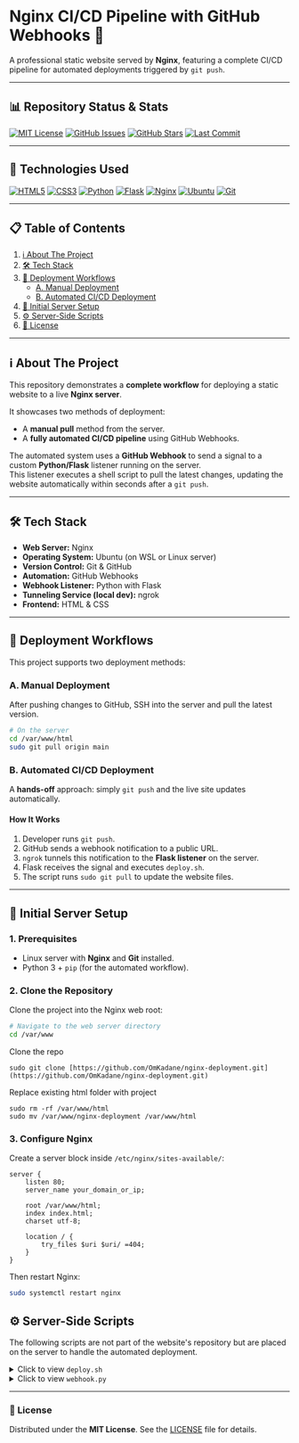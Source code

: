 # Nginx CI/CD Pipeline with GitHub Webhooks 🚀

A professional static website served by **Nginx**, featuring a complete CI/CD pipeline for automated deployments triggered by `git push`.

---

## 📊 Repository Status & Stats
[![MIT License](https://img.shields.io/badge/License-MIT-green.svg)](https://opensource.org/licenses/MIT)
[![GitHub Issues](https://img.shields.io/github/issues/OmKadane/nginx-deployment)](https://github.com/OmKadane/nginx-deployment/issues)
[![GitHub Stars](https://img.shields.io/github/stars/OmKadane/nginx-deployment)](https://github.com/OmKadane/nginx-deployment/stargazers)
[![Last Commit](https://img.shields.io/github/last-commit/OmKadane/nginx-deployment)](https://github.com/OmKadane/nginx-deployment/commits/main)

---

## 🧰 Technologies Used
[![HTML5](https://img.shields.io/badge/HTML5-E34F26?style=for-the-badge&logo=html5&logoColor=white)](https://developer.mozilla.org/en-US/docs/Web/Guide/HTML/HTML5)
[![CSS3](https://img.shields.io/badge/CSS3-1572B6?style=for-the-badge&logo=css3&logoColor=white)](https://developer.mozilla.org/en-US/docs/Web/CSS)
[![Python](https://img.shields.io/badge/Python-3776AB?style=for-the-badge&logo=python&logoColor=white)](https://www.python.org/)
[![Flask](https://img.shields.io/badge/Flask-000000?style=for-the-badge&logo=flask&logoColor=white)](https://flask.palletsprojects.com/)
[![Nginx](https://img.shields.io/badge/Nginx-009639?style=for-the-badge&logo=nginx&logoColor=white)](https://nginx.org/)
[![Ubuntu](https://img.shields.io/badge/Ubuntu-E95420?style=for-the-badge&logo=ubuntu&logoColor=white)](https://ubuntu.com/)
[![Git](https://img.shields.io/badge/Git-F05032?style=for-the-badge&logo=git&logoColor=white)](https://git-scm.com/)

---

## 📋 Table of Contents
1. [ℹ️ About The Project](#ℹ️-about-the-project)
2. [🛠️ Tech Stack](#🛠️-tech-stack)
3. [🔄 Deployment Workflows](#🔄-deployment-workflows)
   - [A. Manual Deployment](#a-manual-deployment)
   - [B. Automated CI/CD Deployment](#b-automated-cicd-deployment)
4. [🚀 Initial Server Setup](#🚀-initial-server-setup)
5. [⚙️ Server-Side Scripts](#⚙️-server-side-scripts)
6. [📄 License](#📄-license)

---

## ℹ️ About The Project

This repository demonstrates a **complete workflow** for deploying a static website to a live **Nginx server**.  

It showcases two methods of deployment:  
- A **manual pull** method from the server.  
- A **fully automated CI/CD pipeline** using GitHub Webhooks.  

The automated system uses a **GitHub Webhook** to send a signal to a custom **Python/Flask** listener running on the server.  
This listener executes a shell script to pull the latest changes, updating the website automatically within seconds after a `git push`.  

---

## 🛠️ Tech Stack

- **Web Server:** Nginx  
- **Operating System:** Ubuntu (on WSL or Linux server)  
- **Version Control:** Git & GitHub  
- **Automation:** GitHub Webhooks  
- **Webhook Listener:** Python with Flask  
- **Tunneling Service (local dev):** ngrok  
- **Frontend:** HTML & CSS  

---

## 🔄 Deployment Workflows

This project supports two deployment methods:

### A. Manual Deployment
After pushing changes to GitHub, SSH into the server and pull the latest version.

```bash
# On the server
cd /var/www/html
sudo git pull origin main

```

### B. Automated CI/CD Deployment

A **hands-off** approach: simply `git push` and the live site updates automatically.

#### How It Works
1.  Developer runs `git push`.
2.  GitHub sends a webhook notification to a public URL.
3.  `ngrok` tunnels this notification to the **Flask listener** on the server.
4.  Flask receives the signal and executes `deploy.sh`.
5.  The script runs `sudo git pull` to update the website files.

---
## 🚀 Initial Server Setup

### 1. Prerequisites
- Linux server with **Nginx** and **Git** installed.
- Python 3 + `pip` (for the automated workflow).

### 2. Clone the Repository
Clone the project into the Nginx web root:
```bash
# Navigate to the web server directory
cd /var/www

```
Clone the repo
```
sudo git clone [https://github.com/OmKadane/nginx-deployment.git](https://github.com/OmKadane/nginx-deployment.git)

```
Replace existing html folder with project
```
sudo rm -rf /var/www/html
sudo mv /var/www/nginx-deployment /var/www/html

```
### 3. Configure Nginx

Create a server block inside `/etc/nginx/sites-available/`:

```nginx
server {
    listen 80;
    server_name your_domain_or_ip;

    root /var/www/html;
    index index.html;
    charset utf-8;

    location / {
        try_files $uri $uri/ =404;
    }
}

```
Then restart Nginx:

```bash
sudo systemctl restart nginx

```

## ⚙️ Server-Side Scripts

The following scripts are not part of the website's repository but are placed on the server to handle the automated deployment.

<details>
<summary>Click to view <code>deploy.sh</code></summary>

This script is executed by the Python listener and is responsible for updating the website files.

```bash
#!/bin/bash
# Navigate to the website directory
cd /var/www/html
# Discard any local changes to prevent conflicts
sudo git reset --hard
# Pull the latest changes from the main branch
sudo git pull origin main

```
</details>  
<details>  
<summary>Click to view <code>webhook.py</code></summary>  

This Python Flask script runs on the server, listens for incoming webhook notifications from GitHub, and triggers the `deploy.sh` script.  

```python
import subprocess
from flask import Flask, request

app = Flask(__name__)

@app.route('/deploy', methods=['POST'])
def deploy():
    # This runs our deployment script
    subprocess.run(['/var/www/deploy.sh'])
    print("Deployment script executed.")
    return 'Deployment successful!', 200

if __name__ == '__main__':
    # The listener will run on port 9000
    app.run(host='0.0.0.0', port=9000)

```
</details> 

---
### 📄 License  
Distributed under the **MIT License**. See the [LICENSE](./LICENSE) file for details.
